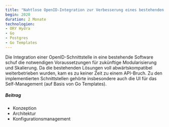 ```yaml
---
title: "Nahtlose OpenID-Integration zur Verbesserung eines bestehenden Altsystems"
begin: 2020
duration: 2 Monate
technologien:
- ORY Hydra
- Go
- Postgres
- Go Templates
---
```


Die Integration einer OpenID-Schnittstelle in eine bestehende Software schuf die notwendigen Voraussetzungen für zukünftige Modularisierung und Skalierung. Da die bestehenden Lösungen voll abwärtskompatibel weiterbetrieben wurden, kam es zu keiner Zeit zu einem API-Bruch. Zu den implementierten Schnittstellen gehörte insbesondere auch die UI für das Self-Management (auf Basis von Go Templates).

##### Beitrag
- Konzeption
- Architektur
- Konfigurationsmanagement